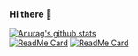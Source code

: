 ### Hi there 👋

<!--
**SuperManito/SuperManito** is a ✨ _special_ ✨ repository because its `README.md` (this file) appears on your GitHub profile.

Here are some ideas to get you started:

- 🔭 I’m currently working on ...
- 🌱 I’m currently learning ...
- 👯 I’m looking to collaborate on ...
- 🤔 I’m looking for help with ...
- 💬 Ask me about ...
- 📫 How to reach me: ...
- 😄 Pronouns: ...
- ⚡ Fun fact: ...
-->

[![Anurag's github stats](https://github-readme-stats.vercel.app/api?username=SuperManito&show_icons=true&theme=tokyonight)](https://github.com/anuraghazra/github-readme-stats)\
[![ReadMe Card](https://github-readme-stats.vercel.app/api/pin/?username=SuperManito&repo=JD-FreeFuck&theme=tokyonight)](https://github.com/anuraghazra/github-readme-stats) [![ReadMe Card](https://github-readme-stats.vercel.app/api/pin/?username=SuperManito&repo=Shell&theme=tokyonight)](https://github.com/anuraghazra/github-readme-stats)
